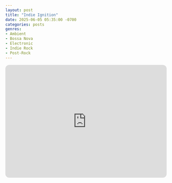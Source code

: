 ```yaml
---
layout: post
title: "Indie Ignition"
date: 2025-06-05 05:35:00 -0700
categories: posts
genres:
- Ambient
- Bossa Nova
- Electronic
- Indie Rock
- Post-Rock 
---
```

<iframe style="border-radius:12px" src="https://open.spotify.com/embed/playlist/7JhiulaZQ80YzKsu3cVVfg?utm_source=generator" width="100%" height="352" frameBorder="0" allowfullscreen="" allow="autoplay; clipboard-write; encrypted-media; fullscreen; picture-in-picture" loading="lazy"></iframe>